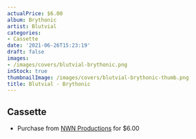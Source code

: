 ```yaml
---
actualPrice: $6.00
album: Brythonic
artist: Blutvial
categories:
- Cassette
date: '2021-06-26T15:23:19'
draft: false
images:
- /images/covers/blutvial-brythonic.png
inStock: true
thumbnailImage: /images/covers/blutvial-brythonic-thumb.png
title: Blutvial - Brythonic
---
```


## Cassette
* Purchase from [NWN Productions](http://shop.nwnprod.com/index.php?route=product/product&path=73&product_id=1668&sort=pd.name&order=ASC) for $6.00
